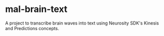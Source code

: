 # mal-brain-text
A project to transcribe brain waves into text using Neurosity SDK's Kinesis and Predictions concepts.

